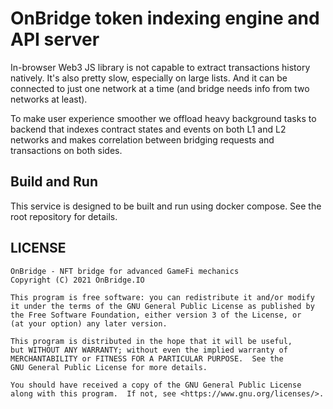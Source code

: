 # OnBridge token indexing engine and API server

In-browser Web3 JS library is not capable to extract transactions history natively. It's also pretty slow, especially on large lists. And it can be connected to just one network at a time (and bridge needs info from two networks at least).

To make user experience smoother we offload heavy background tasks to backend that indexes contract states and events on both L1 and L2 networks and makes correlation between bridging requests and transactions on both sides.

## Build and Run

This service is designed to be built and run using docker compose. See the root repository for details.

## LICENSE

```
OnBridge - NFT bridge for advanced GameFi mechanics
Copyright (C) 2021 OnBridge.IO

This program is free software: you can redistribute it and/or modify
it under the terms of the GNU General Public License as published by
the Free Software Foundation, either version 3 of the License, or
(at your option) any later version.

This program is distributed in the hope that it will be useful,
but WITHOUT ANY WARRANTY; without even the implied warranty of
MERCHANTABILITY or FITNESS FOR A PARTICULAR PURPOSE.  See the
GNU General Public License for more details.

You should have received a copy of the GNU General Public License
along with this program.  If not, see <https://www.gnu.org/licenses/>.
```
